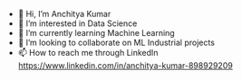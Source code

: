 - 👋 Hi, I’m Anchitya Kumar 
- 👀 I’m interested in Data Science
- 🌱 I’m currently learning Machine       Learning 
- 💞️ I’m looking to collaborate on          ML Industrial projects
- 📫 How to reach me through    LinkedIn
   https://www.linkedin.com/in/anchitya-kumar-898929209  
  

<!---
Anchit-2002/Anchit-2002 is a ✨ special ✨ repository because its `README.md` (this file) appears on your GitHub profile.
You can click the Preview link to take a look at your changes.
--->
